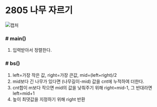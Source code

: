 # 2805 나무 자르기

![캡처](https://user-images.githubusercontent.com/72604908/189538114-b47a3912-3e08-44ad-87cb-cd767f5940c6.PNG)

### # main()
1. 입력받아서 정렬한다.

### # bs()
1. left=가장 작은 값, right=가장 큰값, mid=(left+right)/2
2. mid보다 긴 나무가 있다면 (나무길이-mid) 값을 cnt에 누적하여 더한다.
3. cnt합이 m보다 작으면 mid의 값을 낮춰주기 위해 right=mid-1, 그 반대라면 left=mid+1
4. 높이 최댓값을 지정하기 위해 right 반환
